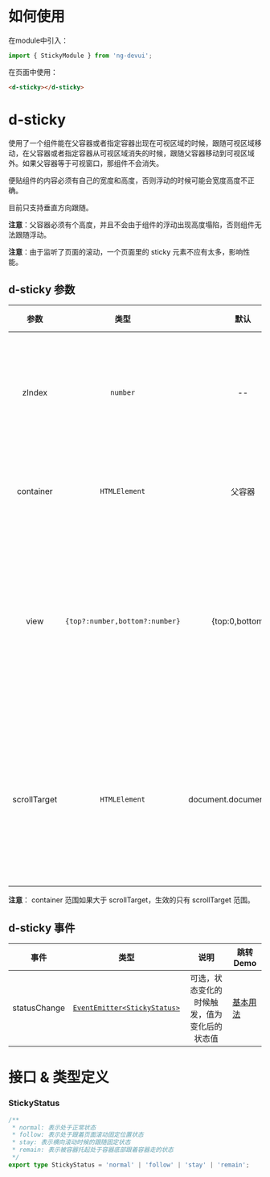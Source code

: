 # 如何使用

在module中引入：
```ts
import { StickyModule } from 'ng-devui';
```

在页面中使用：
```html
<d-sticky></d-sticky>
```

# d-sticky

使用了一个组件能在父容器或者指定容器出现在可视区域的时候，跟随可视区域移动，在父容器或者指定容器从可视区域消失的时候，跟随父容器移动到可视区域外。如果父容器等于可视窗口，那组件不会消失。

便贴组件的内容必须有自己的宽度和高度，否则浮动的时候可能会宽度高度不正确。

目前只支持垂直方向跟随。

**注意**：父容器必须有个高度，并且不会由于组件的浮动出现高度塌陷，否则组件无法跟随浮动。

**注意**：由于监听了页面的滚动，一个页面里的 sticky 元素不应有太多，影响性能。

## d-sticky 参数

|     参数     |              类型              |           默认           |                                          说明                                          | 跳转 Demo                                             |
| :----------: | :----------------------------: | :----------------------: | :------------------------------------------------------------------------------------: | ----------------------------------------------------- |
|    zIndex    |            `number`            |            --            |               可选，指定包裹层的 z-index，用于浮动的时候控制 z 轴的叠放                | [基本用法](demo#basic-usage)       |
|  container   |         `HTMLElement`          |          父容器          |                            可选，触发的容器，可不同于父容器                            | [基本用法](demo#basic-usage)       |
|     view     | `{top?:number,bottom?:number}` |     {top:0,bottom:0}     | 可选，用于可视区域的调整，比如顶部有固定位置的头部等，数值对应被遮挡的顶部或底部的高度 | [基本用法](demo#basic-usage)       |
| scrollTarget |         `HTMLElement`          | document.documentElement |    可选，设置要发生滚动的容器，一般为滚动条所在容器，为主页面的滚动条时候可以不设置    | [更换滚动容器](demo#scroll-target) |

**注意**： container 范围如果大于 scrollTarget，生效的只有 scrollTarget 范围。

## d-sticky 事件

|     事件     |             类型             |                                                                                                    说明                                                                                                    | 跳转 Demo                                       |
| :----------: | :--------------------------: | :--------------------------------------------------------------------------------------------------------------------------------------------------------------------------------------------------------: | ----------------------------------------------- |
| statusChange | [`EventEmitter<StickyStatus>`](#stickystatus) | 可选，状态变化的时候触发，值为变化后的状态值 | [基本用法](demo#basic-usage) |

# 接口 & 类型定义

### StickyStatus
```ts
/**
 * normal: 表示处于正常状态
 * follow: 表示处于跟着页面滚动固定位置状态
 * stay: 表示横向滚动时候的跟随固定状态
 * remain: 表示被容器托起处于容器底部跟着容器走的状态
 */ 
export type StickyStatus = 'normal' | 'follow' | 'stay' | 'remain';
```
